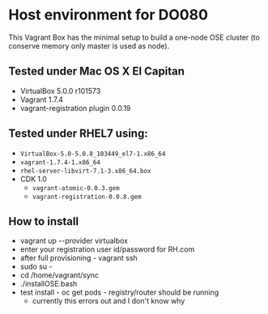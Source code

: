 
# Host environment for DO080

This Vagrant Box has the minimal setup to build a one-node OSE cluster (to conserve memory only master is used as node). 

## Tested under Mac OS X El Capitan

* VirtualBox 5.0.0 r101573
* Vagrant 1.7.4
* vagrant-registration plugin 0.0.19

## Tested under RHEL7 using:

* `VirtualBox-5.0-5.0.8_103449_el7-1.x86_64`
* `vagrant-1.7.4-1.x86_64`
* `rhel-server-libvirt-7.1-3.x86_64.box`
* CDK 1.0
  * `vagrant-atomic-0.0.3.gem`
  * `vagrant-registration-0.0.8.gem`

## How to install
* vagrant up --provider virtualbox
* enter your registration user id/password for RH.com
* after full provisioning - vagrant ssh
* sudo su -
* cd /home/vagrant/sync
* ./installOSE.bash
* test install - oc get pods - registry/router should be running
  * currently this errors out and I don't know why

